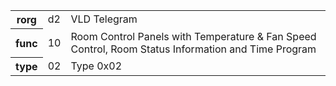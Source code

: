 <table>
    <tr>
      <th>rorg</th>
      <td>d2</td>
      <td>VLD Telegram</td>
    </tr>
    <tr>
      <th>func</th>
      <td>10</td>
      <td>Room Control Panels with Temperature & Fan Speed Control, Room Status Information and Time Program</td>
    </tr>
    <tr>
      <th>type</th>
      <td>02</td>
      <td>Type 0x02</td>
    </tr>
  </table>